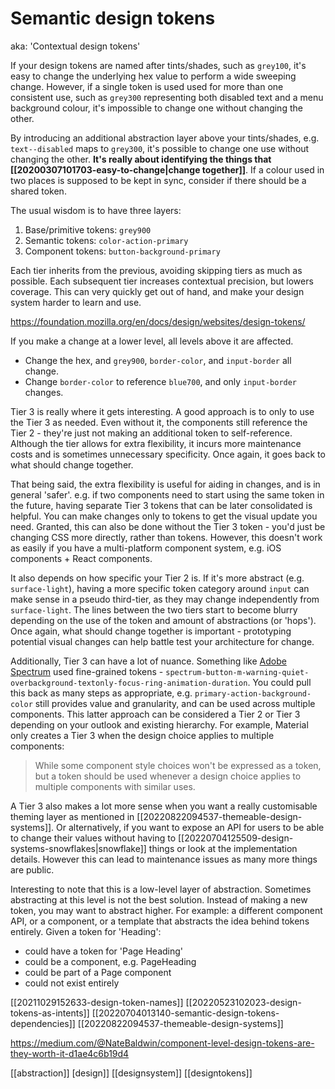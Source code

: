 # Semantic design tokens

aka: 'Contextual design tokens'

If your design tokens are named after tints/shades, such as `grey100`, it's easy to change the underlying hex value to perform a wide sweeping change. However, if a single token is used used for more than one consistent use, such as `grey300` representing both disabled text and a menu background colour, it's impossible to change one without changing the other.

By introducing an additional abstraction layer above your tints/shades, e.g. `text--disabled` maps to `grey300`, it's possible to change one use without changing the other.
	**It's really about identifying the things that [[20200307101703-easy-to-change|change together]]**.
If a colour used in two places is supposed to be kept in sync, consider if there should be a shared token.

The usual wisdom is to have three layers:
1. Base/primitive tokens: `grey900`
2. Semantic tokens: `color-action-primary`
3. Component tokens: `button-background-primary`

Each tier inherits from the previous, avoiding skipping tiers as much as possible. Each subsequent tier increases contextual precision, but lowers coverage. This can very quickly get out of hand, and make your design system harder to learn and use.

https://foundation.mozilla.org/en/docs/design/websites/design-tokens/

If you make a change at a lower level, all levels above it are affected.
- Change the hex, and `grey900`, `border-color`, and `input-border` all change.
- Change `border-color` to reference `blue700`, and only `input-border` changes.

Tier 3 is really where it gets interesting. A good approach is to only to use the Tier 3 as needed. Even without it, the components still reference the Tier 2 - they're just not making an additional token to self-reference. Although the tier allows for extra flexibility, it incurs more maintenance costs and is sometimes unnecessary specificity. Once again, it goes back to what should change together.

That being said, the extra flexibility is useful for aiding in changes, and is in general 'safer'. e.g. if two components need to start using the same token in the future, having separate Tier 3 tokens that can be later consolidated is helpful. You can make changes only to tokens to get the visual update you need. Granted, this can also be done without the Tier 3 token - you'd just be changing CSS more directly, rather than tokens. However, this doesn't work as easily if you have a multi-platform component system, e.g. iOS components + React components.

It also depends on how specific your Tier 2 is. If it's more abstract (e.g. `surface-light`), having a more specific token category around `input` can make sense in a pseudo third-tier, as they may change independently from `surface-light`. The lines between the two tiers start to become blurry depending on the use of the token and amount of abstractions (or 'hops'). Once again, what should change together is important - prototyping potential visual changes can help battle test your architecture for change.

Additionally, Tier 3 can have a lot of nuance. Something like [Adobe Spectrum](https://medium.com/@NateBaldwin/component-level-design-tokens-are-they-worth-it-d1ae4c6b19d4) used fine-grained tokens - `spectrum-button-m-warning-quiet-overbackground-textonly-focus-ring-animation-duration`. You could pull this back as many steps as appropriate, e.g. `primary-action-background-color` still provides value and granularity, and can be used across multiple components. This latter approach can be considered a Tier 2 or Tier 3 depending on your outlook and existing hierarchy. For example, Material only creates a Tier 3 when the design choice applies to multiple components:
> While some component style choices won't be expressed as a token, but a token should be used whenever a design choice applies to multiple components with similar uses.

A Tier 3 also makes a lot more sense when you want a really customisable theming layer as mentioned in [[20220822094537-themeable-design-systems]]. Or alternatively, if you want to expose an API for users to be able to change their values without having to [[20220704125509-design-systems-snowflakes|snowflake]] things or look at the implementation details. However this can lead to maintenance issues as many more things are public.

Interesting to note that this is a low-level layer of abstraction. Sometimes abstracting at this level is not the best solution. Instead of making a new token, you may want to abstract higher. For example: a different component API, or a component, or a template that abstracts the idea behind tokens entirely. Given a token for 'Heading':
- could have a token for 'Page Heading'
- could be a component, e.g. PageHeading
- could be part of a Page component
- could not exist entirely

[[20211029152633-design-token-names]]
[[20220523102023-design-tokens-as-intents]]
[[20220704013140-semantic-design-tokens-dependencies]]
[[20220822094537-themeable-design-systems]]

https://medium.com/@NateBaldwin/component-level-design-tokens-are-they-worth-it-d1ae4c6b19d4

[[abstraction]]
[design]]
[[designsystem]]
[[designtokens]]